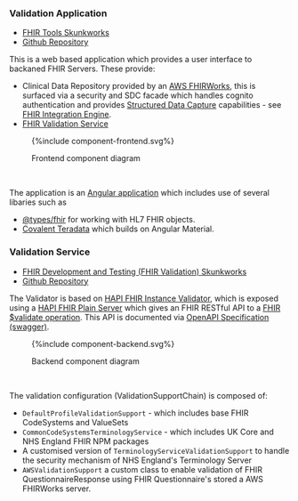 
### Validation Application

- [FHIR Tools Skunkworks](https://nhsdigital.github.io/interoperability-standards-tools-skunkworks/)
- [Github Repository](https://github.com/NHSDigital/interoperability-standards-tools-skunkworks)

This is a web based application which provides a user interface to backaned FHIR Servers. These provide:

- Clinical Data Repository provided by an [AWS FHIRWorks](https://github.com/aws-solutions/fhir-works-on-aws), this is surfaced via a security and SDC facade which handles cognito authentication and provides [Structured Data Capture](https://build.fhir.org/ig/HL7/sdc/index.html) capabilities - see [FHIR Integration Engine](https://github.com/NHSDigital/IOPS-FHIR-Integration-Engine).
- [FHIR Validation Service](#validation-service)

<figure>
{%include component-frontend.svg%}
<p id="fX.X.X.X-X" class="figureTitle">Frontend component diagram</p>
</figure>
<br clear="all">

The application is an [Angular application](https://angular.dev/overview) which includes use of several libaries such as
- [@types/fhir](https://www.npmjs.com/package/@types/fhir) for working with HL7 FHIR objects.
- [Covalent Teradata](https://teradata.github.io/covalent/v8/#/) which builds on Angular Material.

### Validation Service

- [FHIR Development and Testing (FHIR Validation) Skunkworks](http://lb-fhir-validator-924628614.eu-west-2.elb.amazonaws.com/swagger-ui/index.html)
- [Github Repository](https://github.com/NHSDigital/FHIR-Validation)

The Validator is based on [HAPI FHIR Instance Validator](https://hapifhir.io/hapi-fhir/docs/validation/instance_validator.html), which is exposed using a [HAPI FHIR Plain Server](https://hapifhir.io/hapi-fhir/docs/server_plain/server_types.html) which gives an FHIR RESTful API to a [FHIR $validate operation](https://www.hl7.org/fhir/resource-operation-validate.html).
This API is documented via [OpenAPI Specification (swagger)](https://swagger.io/specification/).

<figure>
{%include component-backend.svg%}
<p id="fX.X.X.X-X" class="figureTitle">Backend component diagram</p>
</figure>
<br clear="all">

The validation configuration (ValidationSupportChain) is composed of:

- `DefaultProfileValidationSupport` - which includes base FHIR CodeSystems and ValueSets
- `CommonCodeSystemsTerminologyService` - which includes UK Core and NHS England FHIR NPM packages
- A customised version of `TerminologyServiceValidationSupport` to handle the security mechanism of NHS England's Terminology Server
- `AWSValidationSupport` a custom class to enable validation of FHIR QuestionnaireResponse using FHIR Questionnaire's stored a AWS FHIRWorks server.


